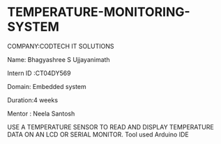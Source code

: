 # TEMPERATURE-MONITORING-SYSTEM

COMPANY:CODTECH IT SOLUTIONS

Name: Bhagyashree S Ujjayanimath 

Intern ID :CT04DY569

Domain: Embedded system 

Duration:4 weeks

Mentor : Neela Santosh 

USE A TEMPERATURE SENSOR TO READ
AND DISPLAY TEMPERATURE DATA ON AN
LCD OR SERIAL MONITOR.
Tool used Arduino IDE

